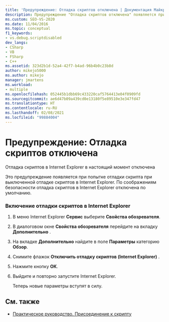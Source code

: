 ```yaml
---
title: 'Предупреждение: Отладка скриптов отключена | Документация Майкрософт'
description: Предупреждение "Отладка скриптов отключена" появляется при попытке отладки скрипта при выключенной отладке скриптов в Internet Explorer. В этом разделе приводятся инструкции по включению этой функции.
ms.custom: SEO-VS-2020
ms.date: 11/04/2016
ms.topic: conceptual
f1_keywords:
- vs.debug.scriptdisabled
dev_langs:
- CSharp
- VB
- FSharp
- C++
ms.assetid: 323d2b1d-52a4-42f7-b4ad-96b4b0c23b8d
author: mikejo5000
ms.author: mikejo
manager: jmartens
ms.workload:
- multiple
ms.openlocfilehash: 052445b1dbb69c433220caf5764413e04f0909fd
ms.sourcegitcommit: ae6d47b09a439cd0e13180f5e89510e3e347fd47
ms.translationtype: HT
ms.contentlocale: ru-RU
ms.lasthandoff: 02/08/2021
ms.locfileid: "99884004"
---
```

# <a name="warning-script-debugging-disabled"></a>Предупреждение: Отладка скриптов отключена
Отладка скриптов в Internet Explorer в настоящий момент отключена

 Это предупреждение появляется при попытке отладки скрипта при выключенной отладке скриптов в Internet Explorer. По соображениям безопасности отладка скриптов в Internet Explorer отключена по умолчанию.

### <a name="to-enable-script-debugging-in-internet-explorer"></a>Включение отладки скриптов в Internet Explorer

1. В меню Internet Explorer **Сервис** выберите **Свойства обозревателя**.

2. В диалоговом окне **Свойства обозревателя** перейдите на вкладку **Дополнительно** .

3. На вкладке **Дополнительно** найдите в поле **Параметры** категорию **Обзор**.

4. Снимите флажок **Отключить отладку скриптов (Internet Explorer)** .

5. Нажмите кнопку **ОК**.

6. Выйдите и повторно запустите Internet Explorer.

     Теперь новые параметры вступят в силу.

## <a name="see-also"></a>См. также
- [Практическое руководство. Присоединение к скрипту](attach-to-running-processes-with-the-visual-studio-debugger.md)